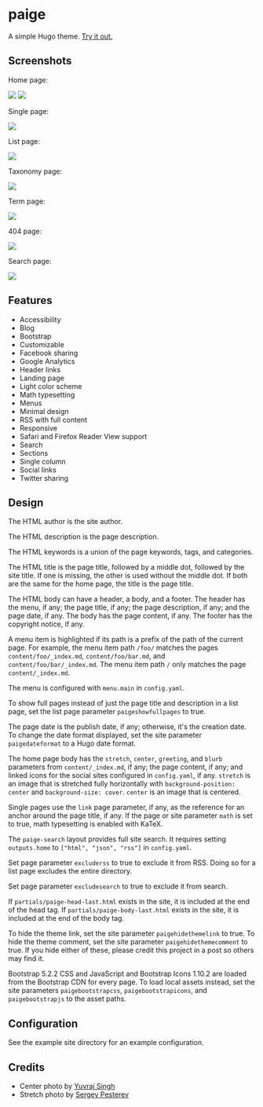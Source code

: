 # paige

A simple Hugo theme. [Try it out.](https://willfaught.com/paige)

## Screenshots

Home page:

<img src="https://github.com/willfaught/paige/raw/master/images/home1.jpg">

<img src="https://github.com/willfaught/paige/raw/master/images/home2.jpg">

Single page:

<img src="https://github.com/willfaught/paige/raw/master/images/single.jpg">

List page:

<img src="https://github.com/willfaught/paige/raw/master/images/list.jpg">

Taxonomy page:

<img src="https://github.com/willfaught/paige/raw/master/images/taxonomy.jpg">

Term page:

<img src="https://github.com/willfaught/paige/raw/master/images/term.jpg">

404 page:

<img src="https://github.com/willfaught/paige/raw/master/images/404.jpg">

Search page:

<img src="https://github.com/willfaught/paige/raw/master/images/search.jpg">

## Features

- Accessibility
- Blog
- Bootstrap
- Customizable
- Facebook sharing
- Google Analytics
- Header links
- Landing page
- Light color scheme
- Math typesetting
- Menus
- Minimal design
- RSS with full content
- Responsive
- Safari and Firefox Reader View support
- Search
- Sections
- Single column
- Social links
- Twitter sharing

## Design

The HTML author is the site author.

The HTML description is the page description.

The HTML keywords is a union of the page keywords, tags, and categories.

The HTML title is the page title, followed by a middle dot, followed by
the site title. If one is missing, the other is used without the middle
dot. If both are the same for the home page, the title is the page
title.

The HTML body can have a header, a body, and a footer. The header has
the menu, if any; the page title, if any; the page description, if any;
and the page date, if any. The body has the page content, if any. The
footer has the copyright notice, if any.

A menu item is highlighted if its path is a prefix of the path of the
current page. For example, the menu item path `/foo/` matches the pages
`content/foo/_index.md`, `content/foo/bar.md`, and
`content/foo/bar/_index.md`. The menu item path `/` only matches the
page `content/_index.md`.

The menu is configured with `menu.main` in `config.yaml`.

To show full pages instead of just the page title and description in a
list page, set the list page parameter `paigeshowfullpages` to true.

The page date is the publish date, if any; otherwise, it's the creation
date. To change the date format displayed, set the site parameter
`paigedateformat` to a Hugo date format.

The home page body has the `stretch`, `center`, `greeting`, and `blurb`
parameters from `content/_index.md`, if any; the page content, if any;
and linked icons for the social sites configured in `config.yaml`, if
any. `stretch` is an image that is stretched fully horizontally with
`background-position: center` and `background-size: cover`. `center` is
an image that is centered.

Single pages use the `link` page parameter, if any, as the reference for
an anchor around the page title, if any. If the page or site parameter
`math` is set to true, math typesetting is enabled with KaTeX.

The `paige-search` layout provides full site search. It requires setting
`outputs.home` to `["html", "json", "rss"]` in `config.yaml`.

Set page parameter `excluderss` to true to exclude it from RSS. Doing so
for a list page excludes the entire directory.

Set page parameter `excludesearch` to true to exclude it from search.

If `partials/paige-head-last.html` exists in the site, it is included at
the end of the head tag. If `partials/paige-body-last.html` exists in
the site, it is included at the end of the body tag.

To hide the theme link, set the site parameter `paigehidethemelink` to
true. To hide the theme comment, set the site parameter
`paigehidethemecomment` to true. If you hide either of these, please
credit this project in a post so others may find it.

Bootstrap 5.2.2 CSS and JavaScript and Bootstrap Icons 1.10.2 are loaded
from the Bootstrap CDN for every page. To load local assets instead, set
the site parameters `paigebootstrapcss`, `paigebootstrapicons`, and
`paigebootstrapjs` to the asset paths.

## Configuration

See the example site directory for an example configuration.

## Credits

- Center photo by [Yuvraj Singh](https://unsplash.com/photos/ljziSm0DXg8)
- Stretch photo by [Sergey Pesterev](https://unsplash.com/photos/JV78PVf3gGI)

